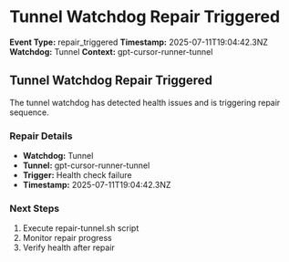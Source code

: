 # Tunnel Watchdog Repair Triggered

**Event Type:** repair_triggered
**Timestamp:** 2025-07-11T19:04:42.3NZ
**Watchdog:** Tunnel
**Context:** gpt-cursor-runner-tunnel


## Tunnel Watchdog Repair Triggered

The tunnel watchdog has detected health issues and is triggering repair sequence.

### Repair Details
- **Watchdog:** Tunnel
- **Tunnel:** gpt-cursor-runner-tunnel
- **Trigger:** Health check failure
- **Timestamp:** 2025-07-11T19:04:42.3NZ

### Next Steps
1. Execute repair-tunnel.sh script
2. Monitor repair progress
3. Verify health after repair


